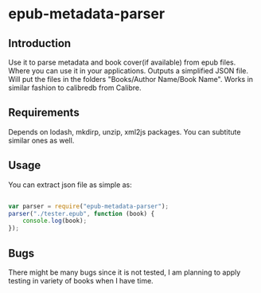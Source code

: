 # epub-metadata-parser

## Introduction 
Use it to parse metadata and book cover(if available) from epub files. Where you can use it in your applications.
Outputs a simplified JSON file. Will put the files in the folders "Books/Author Name/Book Name".
Works in similar fashion to calibredb from Calibre.

## Requirements

Depends on lodash, mkdirp, unzip, xml2js packages. You can subtitute similar ones as well.

## Usage

You can extract json file as simple as: 

```javascript

var parser = require("epub-metadata-parser");
parser("./tester.epub", function (book) {
    console.log(book);
});

```
## Bugs

There might be many bugs since it is not tested, 
I am planning to apply testing in variety of books when I have time.

